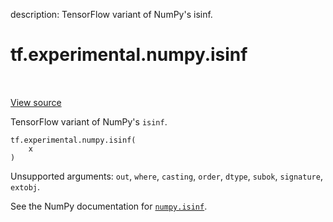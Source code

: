description: TensorFlow variant of NumPy's isinf.

<div itemscope itemtype="http://developers.google.com/ReferenceObject">
<meta itemprop="name" content="tf.experimental.numpy.isinf" />
<meta itemprop="path" content="Stable" />
</div>

# tf.experimental.numpy.isinf

<!-- Insert buttons and diff -->

<table class="tfo-notebook-buttons tfo-api nocontent" align="left">

</table>

<a target="_blank" href="/code/stable/tensorflow/python/ops/numpy_ops/np_math_ops.py">View source</a>



TensorFlow variant of NumPy's `isinf`.

<pre class="devsite-click-to-copy prettyprint lang-py tfo-signature-link">
<code>tf.experimental.numpy.isinf(
    x
)
</code></pre>



<!-- Placeholder for "Used in" -->

Unsupported arguments: `out`, `where`, `casting`, `order`, `dtype`, `subok`, `signature`, `extobj`.

See the NumPy documentation for [`numpy.isinf`](https://numpy.org/doc/1.16/reference/generated/numpy.isinf.html).